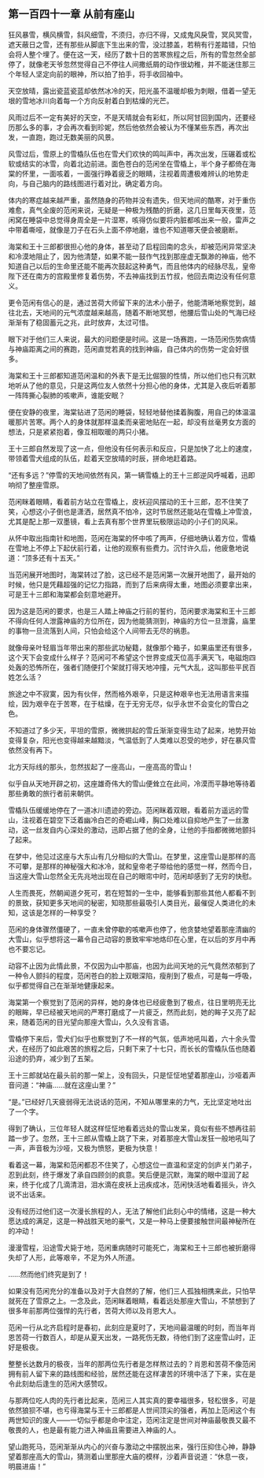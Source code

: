 ## 第一百四十一章 **从前有座山**

狂风暴雪，横风横雪，斜风细雪，不须归，亦归不得，又成鬼风戾雪，冥风冥雪，遮天蔽日之雪，还有那些从脚底下生出来的雪，没过膝盖，若稍有行差踏错，只怕会将人整个埋了。便在这一天，经历了数十日的苦寒旅程之后，所有的雪忽然全部停了，就像老天爷忽然觉得自己不停往人间撒纸屑的动作很幼稚，并不能迷住那三个年轻人坚定向前的眼神，所以拍了拍手，将手收回袖中。

天空放晴，露出瓷蓝瓷蓝却依然冰冷的天，阳光虽不温暖却极为刺眼，借着一望无垠的雪地冰川向着每一个方向反射着白到枯燥的光芒。

风雨过后不一定有美好的天空，不是天晴就会有彩虹，所以阿甘回到国内，还要经历那么多的事，才会再次看到珍妮，然后他依然会被认为不懂某些东西，再次出发，一直跑，跑过无数美丽的风景。

风雪过后，雪原上的雪橇队伍也在雪犬们欢快的鸣叫声中，再次出发，压碾着或松软或结实的冰雪，向着北边前进。面色苍白的范闲坐在雪橇上，半个身子都倚在海棠的怀里，一面咳着，一面强行睁着疲乏的眼睛，注视着周遭极难辨认的地势走向，与自己脑内的路线图进行着对比，确定着方向。

体内的寒症越来越严重，虽然随身的药物并没有遗失，但天地间的酷寒，对于重伤难愈，真气全废的范闲来说，无疑是一种极为残酷的折磨，这几日里每天夜里，范闲窝在睡袋中总觉得身周全是一片湿寒，咳得仿似要将内脏都咳出来一般，雷声之中带着嘶哑，就像是刀子在石头上面不停地磨，谁也不知道哪天便会被磨断。

海棠和王十三郎都很担心他的身体，甚至动了启程回南的念头，却被范闲异常坚决和冷漠地阻止了，因为他清楚，如果不能一鼓作气找到那座虚无飘渺的神庙，他不知道自己以后的生命里还能不能再次鼓起这种勇气，而且他体内的经脉尽乱，皇帝陛下还在南方的宫殿里修复着伤势，不去神庙找到五竹叔，他回去南边没有任何意义。

更令范闲有信心的是，通过苦荷大师留下来的法术小册子，他能清晰地察觉到，越往北去，天地间的元气浓度越来越高，随着不断地冥想，他腰后雪山处的气海已经渐渐有了稳固蓄元之兆，此时放弃，太过可惜。

眼下对于他们三人来说，最大的问题便是时间。这是一场赛跑，一场范闲伤势病情与神庙距离之间的赛跑，范闲直觉若真的找到神庙，自己体内的伤势一定会好很多。

海棠和王十三郎都知道范闲温和的外表下是无比倔狠的性情，所以他们也只有沉默地听从了他的意见，只是这两位友人依然十分担心他的身体，尤其是入夜后听着那一阵阵撕心裂肺的咳嗽声，谁能安眠？

便在安静的夜里，海棠钻进了范闲的睡袋，轻轻地替他揉着胸腹，用自己的体温温暖那片苦寒。两个人的身体就那样温柔而亲密地贴在一起，却没有丝毫男女方面的想法，只是紧紧抱着，像互相取暖的两只小猪。

王十三郎自然发现了这一点，但他没有任何表示和反应，只是加快了北上的速度，带领着雪犬组成的队伍，趁着天空放晴的时辰，拼命地赶着路。

“还有多远？”停雪的天地间依然有风，第一辆雪橇上的王十三郎逆风呼喊着，迅即响彻了整座雪原。

范闲眯着眼睛，看着前方站立在雪橇上，皮袄迎风摆动的王十三郎，忍不住笑了笑，心想这小子倒也是潇洒，居然真不怕冷，这时节居然还能站在雪橇上冲雪浪，尤其是配上那一双墨镜，看上去真有那个世界里玩极限运动的小子们的风采。

从怀中取出指南针和地图，范闲在海棠的怀中咳了两声，仔细地确认着方位，雪橇在雪地上不停上下起伏前行着，让他的观察有些费力。沉忖许久后，他疲惫地说道：“顶多还有十五天。”

当范闲展开地图时，海棠转过了脸，这已经不是范闲第一次展开地图了，最开始的时候，他只是凭藉超强的记忆力指路，而到了后来病得太重，地图必须要拿出来，可是王十三郎和海棠都会刻意地避开。

因为这是范闲的要求，也是三人踏上神庙之行前的誓约，范闲要求海棠和王十三郎不得向任何人泄露神庙的方位所在，因为他能猜测到，神庙的方位一旦泄露，庙里的事物一旦流落到人间，只怕会给这个人间带去无尽的祸患。

就像母亲叶轻眉当年带出来的那些武功秘籍，就像那个箱子，如果庙里还有很多，这个天下会变成什么样子？范闲可不希望这个世界变成天位高手满天飞，电磁炮四处轰的恐怖所在，强者们随便打个架就打得天地冲撞，元气大乱，这叫那些平民百姓怎么活？

旅途之中不寂寞，因为有伙伴，然而格外艰辛，只是这种艰辛也无法用语言来描绘，因为艰辛在于苦寒，在于枯燥，在于无穷无尽，似乎永世不会变化的雪白之色。

不知道过了多少天，平坦的雪原，微微拱起的雪丘渐渐变得生动了起来，地势开始变得复杂，阳光也变得越来越黯淡，气温低到了人类难以忍受的地步，好在暴风雪依然没有再下。

北方天际线的那头，忽然拔起了一座高山，一座高高的雪山！

似乎自从天地开辟之初，这座雄奇伟大的雪山便耸立在此间，冷漠而平静地等待着那些勇敢的旅行者前来朝供。

雪橇队伍缓缓地停在了一道冰川遗迹的旁边。范闲眯着双眼，看着前方遥远的雪山，注视着在碧空下泛着幽冷白芒的奇崛山峰，胸口处难以自抑地产生了一丝激动，这一丝发自内心深处的激动，迅即占据了他的全身，让他的手指都微微地颤抖了起来。

在梦中，他见过这座与大东山有几分相似的大雪山。在梦里，这座雪山是那样的高不可攀，是那样的神秘强大和冰冷，就和皇帝老子带给他的感觉一样，然而今日，当这座大雪山忽然全无先兆地出现在自己的眼帘中时，范闲却感到了无穷的快慰。

人生而畏死，然朝闻道夕死可，若在短暂的一生中，能够看到那些其他人都看不到的景致，获知更多天地间的秘密，知晓那些最吸引人类目光，最催促人类进化的未知，这该是怎样的一种享受？

范闲的身体骤然僵硬了，一直未曾停歇的咳嗽声也停了，他贪婪地望着那座清幽的大雪山，似乎想将这一幕令自己动容的景致牢牢地烙印在心里，在以后的岁月中再也不要忘记。

动容不止因为此情此景，不仅因为山中那庙，也因为此间天地的元气竟然浓郁到了一种令人颤抖的程度，范闲苍白的脸上双眼深陷，瘦削到了极点，可是每一呼吸，似乎都觉得自己在渐渐地健康起来。

海棠第一个察觉到了范闲的异样，她的身体也已经疲惫到了极点，往日里明亮无比的眼眸，早已经被天地间的严寒打磨成了一片疲乏，然而此刻，她的眸子又亮了起来，随着范闲的目光望向那座大雪山，久久没有言语。

雪橇停下来后，雪犬们似乎也察觉到了不一样的气氛，低声地吼叫着，六十余头雪犬，在经历了如此艰苦的旅程之后，只剩下来了十七只，而长长的雪橇队伍也随着沿途的扔弃，减少到了五架。

王十三郎就站在最头前的那一架上，没有回头，只是怔怔地望着那座山，沙哑着声音问道：“神庙……就在这座山里？”

“是。”已经好几天疲弱得无法说话的范闲，不知从哪里来的力气，无比坚定地吐出了一个字。

得到了确认，三位年轻人就这样怔怔地看着远处的雪山发呆，竟似有些不想再往前踏一步了。忽然，王十三郎从雪橇上跳了下来，对着那座大雪山发狂一般地吼叫了一声，声音极为沙哑，又极为愤怒，更极为快意！

看着这一幕，海棠和范闲都忍不住笑了，心想这位一直温和坚定的剑庐关门弟子，忍到此刻，终于爆发了承自四顾剑的疯意。笑后便是沉默，海棠的眼中湿润了起来，终于化成了几滴清泪，泪水滴在皮袄上迅疾成冰，范闲快活地看着摇头，许久说不出话来。

没有经历过他们这一次漫长旅程的人，无法了解他们此刻心中的情绪，这是一种大愿达成的满足，这是一种战胜天地的豪气，又是一种马上便要接触世间最神秘所在的冲动！

漫漫雪程，沿途雪犬毙于地，范闲重病随时可能死亡，海棠和王十三郎也被折磨得失却了人形，此等艰辛，不足为外人所道。

……然而他们终究是到了！

如果没有范闲充分的准备以及对于大自然的了解，他们三人孤独相携来此，只怕早就死在了雪原之上。一念及此，范闲眯着眼睛，看着远处那座大雪山，不禁想到了很多年前那两位强悍的先行者，苦荷大师以及肖恩大人。

范闲一行从北齐启程时是春初，此刻应是夏时了，天地间最温暖的时刻，而当年肖恩苦荷一行数百人，却是从夏天出发，一路死伤无数，待他们到了这座雪山时，正好是极夜。

整整长达数月的极夜，当年的那两位先行者是怎样熬过去的？肖恩和苦荷不像范闲拥有前人留下来的路线图和经验，居然还能在这样凄苦的环境中活了下来，实在是令此刻劫后逢生的范闲大感赞叹。

与那两位吃人肉的先行者比起来，范闲三人其实真的要幸福很多，轻松很多，可是依然狼狈不堪，也亏得海棠与王十三郎都是人世间顶尖的强者，再加上范闲这个有两世知识的废人——一切似乎都是命中注定，范闲注定是世间对神庙最敬畏又最不敬畏的人，也是最有能力进入神庙且需要进入神庙的人。

望山跑死马，范闲渐渐从内心的兴奋与激动之中摆脱出来，强行压抑住心神，静静望着那座高大的雪山，猜测着山里那座大庙的模样，沙着声音说道：“休息一夜，明晨进庙！”

